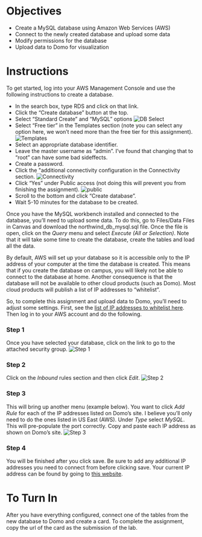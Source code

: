 Objectives
==========

-   Create a MySQL database using Amazon Web Services (AWS)
-   Connect to the newly created database and upload some data
-   Modify permissions for the database
-   Upload data to Domo for visualization

Instructions
============

To get started, log into your AWS Management Console and use the
following instructions to create a database.

-   In the search box, type RDS and click on that link.
-   Click the “Create database” button at the top.
-   Select “Standard Create” and “MySQL” options ![DB
    Select](/Users/jeremymorris/utah_teaching/is6481/lab7/select_db.png)  
-   Select “Free tier” in the Templates section (note you can select any
    option here, we won’t need more than the free tier for this
    assignment).
    ![Templates](/Users/jeremymorris/utah_teaching/is6481/lab7/templates.png)  
-   Select an appropriate database identifier.
-   Leave the master username as “admin”. I’ve found that changing that
    to “root” can have some bad sideffects.
-   Create a password.
-   Click the "additional connectivity configuration in the Connectivity
    section.
    ![Connectivity](/Users/jeremymorris/utah_teaching/is6481/lab7/connectivity.png)  
-   Click “Yes” under Public access (not doing this will prevent you
    from finishing the assignment).
    ![public](/Users/jeremymorris/utah_teaching/is6481/lab7/public.png)  
-   Scroll to the bottom and click “Create database”.
-   Wait 5-10 minutes for the database to be created.

Once you have the MySQL workbench installed and connected to the
database, you’ll need to upload some data. To do this, go to Files/Data
Files in Canvas and download the northwind\_db\_mysql.sql file. Once the
file is open, click on the *Query* menu and select *Execute (All or
Selection)*. Note that it will take some time to create the database,
create the tables and load all the data.

By default, AWS will set up your database so it is accessible only to
the IP address of your computer at the time the database is created.
This means that if you create the database on campus, you will likely
not be able to connect to the database at home. Another consequence is
that the database will not be available to other cloud products (such as
Domo). Most cloud products will publish a list of IP addresses to
“whitelist”.

So, to complete this assignment and upload data to Domo, you’ll need to
adjust some settings. First, see the [list of IP addresses to whitelist
here](https://knowledge.domo.com/Connect/Connecting_to_Data_with_Connectors/General_Guide_to_Connecting_with_Connectors/Whitelisting_IP_Addresses_for_Connectors).
Then log in to your AWS account and do the following.

### Step 1

Once you have selected your database, click on the link to go to the
attached security group. ![Step
1](/Users/jeremymorris/utah_teaching/is6481/lab7/security_step01.png)

### Step 2

Click on the *Inbound* rules section and then click *Edit*. ![Step
2](/Users/jeremymorris/utah_teaching/is6481/lab7/security_step02.png)

### Step 3

This will bring up another menu (example below). You want to click *Add
Rule* for each of the IP addresses listed on Domo’s site. I believe
you’ll only need to do the ones listed in US East (AWS). Under *Type*
select *MySQL*. This will pre-populate the port correctly. Copy and
paste each IP address as shown on Domo’s site. ![Step
3](/Users/jeremymorris/utah_teaching/is6481/lab7/security_step03.png)

### Step 4

You will be finished after you click save. Be sure to add any additional
IP addresses you need to connect from before clicking save. Your current
IP address can be found by going to [this
website](https://www.whatismyip.com/).

To Turn In
==========

After you have everything configured, connect one of the tables from the
new database to Domo and create a card. To complete the assignment, copy
the url of the card as the submission of the lab.
